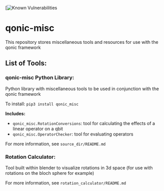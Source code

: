 [![Known Vulnerabilities](https://app.snyk.io/org/owen.r.welsh/project/4b13f335-af5b-4aa7-8481-17760b0e3377)

# qonic-misc
This repository stores miscellaneous tools and resources for use with the qonic framework

## List of Tools:

### qonic-misc Python Library:

Python library with miscellaneous tools to be used in conjunction with the qonic framework

To install: `pip3 install qonic_misc`

**Includes:**  
  * `qonic_misc.RotationConversions`: tool for calculating the effects of a linear operator on a qbit
  * `qonic_misc.OperatorChecker`: tool for evaluating operators

For more information, see `source_dir/README.md`

### Rotation Calculator:
Tool built within blender to visualize rotations in 3d space (for use with rotations on the bloch sphere for example)

For more information, see `rotation_calculator/README.md`
